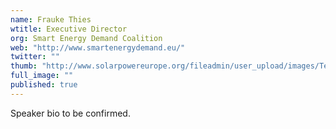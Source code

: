 ```yaml
---
name: Frauke Thies
wtitle: Executive Director
org: Smart Energy Demand Coalition
web: "http://www.smartenergydemand.eu/"
twitter: ""
thumb: "http://www.solarpowereurope.org/fileadmin/user_upload/images/Team/FThies.jpg"
full_image: ""
published: true
---
```



Speaker bio to be confirmed.
